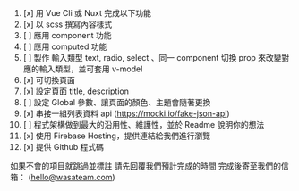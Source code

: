 1. [x] 用 Vue Cli 或 Nuxt 完成以下功能
2. [x] 以 scss 撰寫內容樣式
3. [ ] 應用 component 功能
4. [ ] 應用 computed 功能
5. [ ] 製作 輸入類型 text, radio, select 、同一 component 切換 prop 來改變對應的輸入類型，並可套用 v-model
6. [x] 可切換頁面
7. [x] 設定頁面 title, description
8. [ ] 設定 Global 參數、讓頁面的顏色、主題會隨著更換
9. [x] 串接一組列表資料 api (https://mocki.io/fake-json-api)
10. [ ] 程式架構做到最大的沿用性、維護性，並於 Readme 說明你的想法
11. [x] 使用 Firebase Hosting，提供連結給我們進行瀏覽
12. [x] 提供 Github 程式碼

如果不會的項目就跳過並標註
請先回覆我們預計完成的時間
完成後寄至我們的信箱： (hello@wasateam.com)

